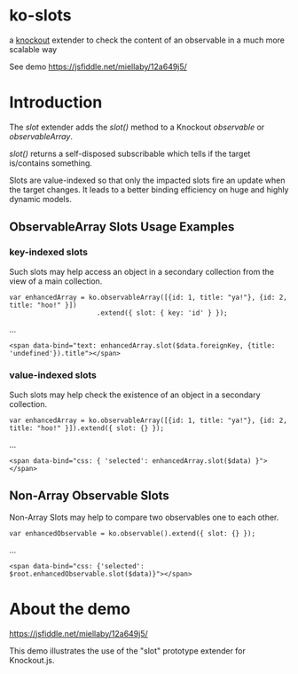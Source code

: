 # ko-slots
a [knockout](http://knockoutjs.com) extender to check the content of an observable in a much more scalable way

See demo https://jsfiddle.net/miellaby/12a649j5/


# Introduction
The _slot_ extender adds the _slot()_ method to a Knockout _observable_ or _observableArray_.

_slot()_ returns a self-disposed subscribable which tells if the target is/contains something.

Slots are value-indexed so that only the impacted slots fire an update when the target changes.
It leads to a better binding efficiency on huge and highly dynamic models.

##  ObservableArray Slots Usage Examples
### key-indexed slots
Such slots may help access an object in a secondary collection from the view of a main collection.
```
var enhancedArray = ko.observableArray([{id: 1, title: "ya!"}, {id: 2, title: "hoo!" }])
                      .extend({ slot: { key: 'id' } });
```
...
```
<span data-bind="text: enhancedArray.slot($data.foreignKey, {title: 'undefined'}).title"></span>
```

### value-indexed slots
Such slots may help check the existence of an object in a secondary collection.
```
var enhancedArray = ko.observableArray([{id: 1, title: "ya!"}, {id: 2, title: "hoo!" }]).extend({ slot: {} });
```
...
```
<span data-bind="css: { 'selected': enhancedArray.slot($data) }"></span>
```

## Non-Array Observable Slots
Non-Array Slots may help to compare two observables one to each other.
```
var enhancedObservable = ko.observable().extend({ slot: {} });
```
...
```
<span data-bind="css: {'selected': $root.enhancedObservable.slot($data)}"></span>
```

# About the demo
https://jsfiddle.net/miellaby/12a649j5/

This demo illustrates the use of the "slot" prototype extender for Knockout.js.
